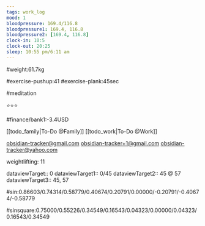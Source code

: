 ```yaml
---
tags: work_log
mood: 1
bloodpressure: 169.4/116.8
bloodpressure1: 169.4, 116.8
bloodpressure2: [169.4, 116.8]
clock-in: 10:5
clock-out: 20:25
sleep: 10:55 pm/6:11 am
---
```


#weight:61.7kg

#exercise-pushup:41
#exercise-plank:45sec

#meditation

⭐⭐⭐

#finance/bank1:-3.4USD

[[todo_family|To-Do @Family]]
[[todo_work|To-Do @Work]]

obsidian-tracker@gmail.com
obsidian-tracker+1@gmail.com
obsidian-tracker@yahoo.com

weightlifting: 11

dataviewTarget:: 0
dataviewTarget1:: 0/45
dataviewTarget2:: 45 @ 57
dataviewTarget3:: 45, 57

#sin:0.86603/0.74314/0.58779/0.40674/0.20791/0.00000/-0.20791/-0.40674/-0.58779

#sinsquare:0.75000/0.55226/0.34549/0.16543/0.04323/0.00000/0.04323/0.16543/0.34549

